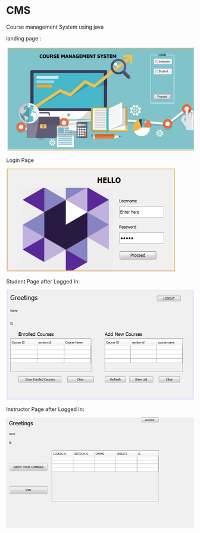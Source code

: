 # CMS
Course management System using java 

landing page :

  ![](New%20folder/Capture.PNG)
  
  
 Login Page
 
  ![](New%20folder/LOGINS.PNG)
  
 Student Page after Logged In:
  
  ![](New%20folder/HomeS.PNG)
  
 Instructor Page after Logged In:
 
  ![](New%20folder/HomeI.PNG)
 
        
